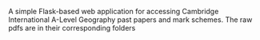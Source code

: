A simple Flask-based web application for accessing Cambridge International A-Level Geography past papers and mark schemes. The raw pdfs are in their corresponding folders
